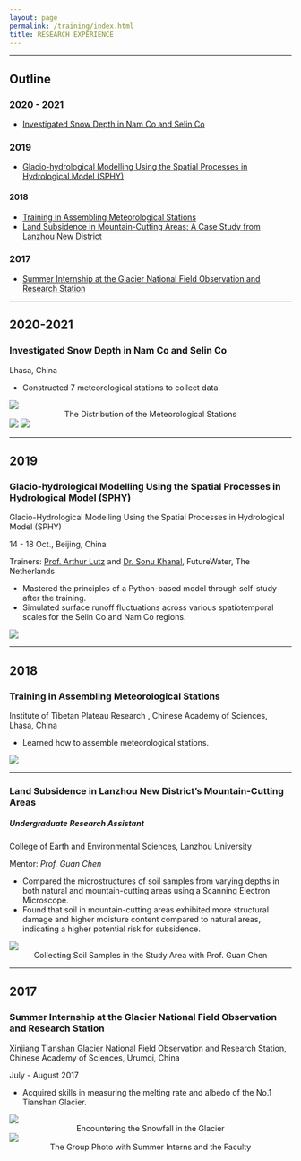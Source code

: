 ```yaml
---
layout: page
permalink: /training/index.html
title: RESEARCH EXPERIENCE
---
```


---
## Outline

### 2020 - 2021  
- [Investigated Snow Depth in Nam Co and Selin Co](#Investigated-Snow-Depth-in-Nam-Co-and-Selin-Co)

### 2019 
- [Glacio-hydrological Modelling Using the Spatial Processes in Hydrological Model (SPHY)](#2019)

#### 2018 
- [Training in Assembling Meteorological Stations](#Training-in-Assembling-Meteorological-Stations)
- [Land Subsidence in Mountain-Cutting Areas: A Case Study from Lanzhou New District](#Undergraduate-Research-Assistant)

### 2017 
- [Summer Internship at the Glacier National Field Observation and Research Station](#2017)


---

## 2020-2021

### Investigated Snow Depth in Nam Co and Selin Co

Lhasa, China
- Constructed 7 meteorological stations to collect data.

<img src="https://junfeiwu.github.io/images/Research_exp/Stations.jpg">
<figcaption style="text-align: center">The Distribution of the Meteorological Stations </figcaption> 
<img src="https://junfeiwu.github.io/images/Research_exp/snow01.JPG">
<img src="https://junfeiwu.github.io/images/Research_exp/field_work01.jpg">

---

## 2019

### Glacio-hydrological Modelling Using the Spatial Processes in Hydrological Model (SPHY)
Glacio-Hydrological Modelling Using the Spatial Processes in Hydrological Model (SPHY)

14 - 18 Oct., Beijing, China

Trainers: [Prof. Arthur Lutz](https://www.futurewater.nl/wp-content/uploads/CV/CV_AFLutz2023-12en.pdf) and  [Dr. Sonu Khanal](https://www.futurewater.nl/wp-content/uploads/CV/CV_SKhanal_uk.pdf), FutureWater, The Netherlands


- Mastered the principles of a Python-based model through self-study after the training.
- Simulated surface runoff fluctuations across various spatiotemporal scales for the Selin Co and Nam Co regions.

<div>
<img src="https://junfeiwu.github.io/images/Research_exp/sphy.jpg">
</div>

---

## 2018
### Training in Assembling Meteorological Stations
Institute of Tibetan Plateau Research , Chinese Academy of Sciences, Lhasa, China

- Learned how to assemble meteorological stations.

<img src="https://junfeiwu.github.io/images/Research_exp/lhasa01.jpg">

---

### Land Subsidence in Lanzhou New District’s Mountain-Cutting Areas

##### Undergraduate Research Assistant

College of Earth and Environmental Sciences, Lanzhou University

Mentor: *Prof. Guan Chen*

  - Compared the microstructures of soil samples from varying depths in both natural and mountain-cutting areas using a
  Scanning Electron Microscope.
  - Found that soil in mountain-cutting areas exhibited more structural damage and higher moisture content compared to
  natural areas, indicating a higher potential risk for subsidence.

<img src="https://junfeiwu.github.io/images/Research_exp/lanzhou_01.JPG">
<figcaption style="text-align: center">Collecting Soil Samples in the Study Area  with Prof. Guan Chen </figcaption>

---

## 2017
### Summer Internship at the Glacier National Field Observation and Research Station
Xinjiang Tianshan Glacier National Field Observation and Research Station, Chinese Academy of Sciences, Urumqi, China

July - August 2017

- Acquired skills in measuring the melting rate and albedo of the No.1 Tianshan Glacier.


<div>
<img src="https://junfeiwu.github.io/images/Research_exp/tianshan01.jpg">
<figcaption style="text-align: center">Encountering the Snowfall in the Glacier </figcaption>

<img src="https://junfeiwu.github.io/images/Research_exp/tianshan02.jpg">
<figcaption style="text-align: center">The Group Photo with Summer Interns and the Faculty </figcaption>
</div>
